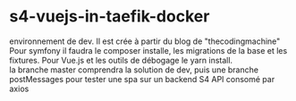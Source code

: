 # s4-vuejs-in-taefik-docker
environnement de dev.
Il est crée à partir du blog de "thecodingmachine"
Pour symfony il faudra le composer installe, les migrations de la base et les fixtures.
Pour Vue.js et les outils de débogage le yarn install.  
la branche master comprendra la solution de dev, puis une branche postMessages
pour tester une spa sur un backend S4 API consomé par axios
